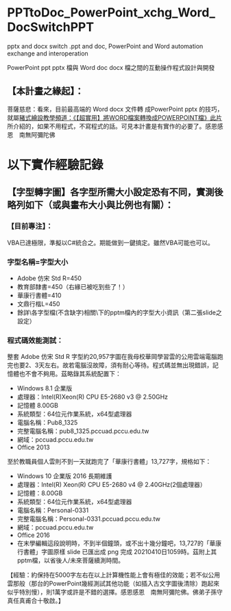 # PPTtoDoc_PowerPoint_xchg_Word_DocSwitchPPT
 pptx and docx switch .ppt and doc, PowerPoint and Word automation exchange and interoperation
 
 PowerPoint ppt pptx 檔與 Word doc docx 檔之間的互動操作程式設計與開發
 
## 【本計畫之緣起】：

菩薩慈悲：看來，目前最高端的 Word docx 文件轉 成PowerPoint pptx 的技巧，就屬[豬式繪設教學頻道：《【超實用】將WORD檔案轉換成POWERPOINT檔》此片](https://youtu.be/3YMx5zAsqq0)所介紹的，如果不用程式，不寫程式的話。可見本計畫是有實作的必要了。感恩感恩　南無阿彌陀佛


# 以下實作經驗記錄
## 【字型轉字圖】各字型所需大小設定恐有不同，實測後略列如下（或與畫布大小與比例也有關）：
### 【目前專注】：
VBA已達極限，準擬以C#統合之。期能做到一鍵搞定。雖然VBA可能也可以。


### 字型名稱=字型大小
+ Adobe 仿宋 Std R=450
+ 教育部隸書=450（右緣已被吃到些了！）
+ 華康行書體=410
+ 文鼎行楷L=450
+ 餘詳\各字型檔(不含缺字)相關\下的pptm檔內的字型大小資訊（第二張slide之設定）


### 程式碼效能測試：
整套 Adobe 仿宋 Std R 字型約20,957字圖在我母校華岡學習雲的公用雲端電腦跑完也要2、3天左右。故若電腦沒故障，須有耐心等待。程式碼並無出現錯誤，記憶體也不會不夠用。茲略錄其系統配置下：
* Windows 8.1 企業版
* 處理器：Intel(R)Xeon(R) CPU E5-2680 v3 @ 2.50GHz 
* 記憶體 8.00GB
* 系統類型：64位元作業系統，x64型處理器
* 電腦名稱：Pub8_1325
* 完整電腦名稱：pub8_1325.pccuad.pccu.edu.tw
* 網域：pccuad.pccu.edu.tw
* Office 2013


至於教職員個人雲則不到一天就跑完了「華康行書體」13,727字，規格如下：
* Windows 10 企業版 2016 長期維護
* 處理器：Intel(R) Xeon(R) CPU E5-2680 v4 @ 2.40GHz(2個處理器）
* 記憶體：8.00GB
* 系統類型：64位元作業系統，x64型處理器
* 電腦名稱：Personal-0331
* 完整電腦名稱：Personal-0331.pccuad.pccu.edu.tw
* 網域：pccuad.pccu.edu.tw
* Office 2016
* 在末學編輯這段說明時，不到半個鐘頭，或不出十幾分鐘吧，13,727的「華康行書體」字圖原樣 slide 已匯出成 png 完成 20210410日1059時。茲附上其 pptm檔，以省後人/未來菩薩續測時間。

【經驗：約保持在5000字左右在以上計算機性能上會有極佳的效能；若不似公用雲那般（那台的PowerPoint幾經測試其他功能（如插入古文字圖後清除）跑起來似乎特別慢），則1萬字或許是不錯的選擇。感恩感恩　南無阿彌陀佛。佛弟子孫守真任真甫合十敬啟。】


